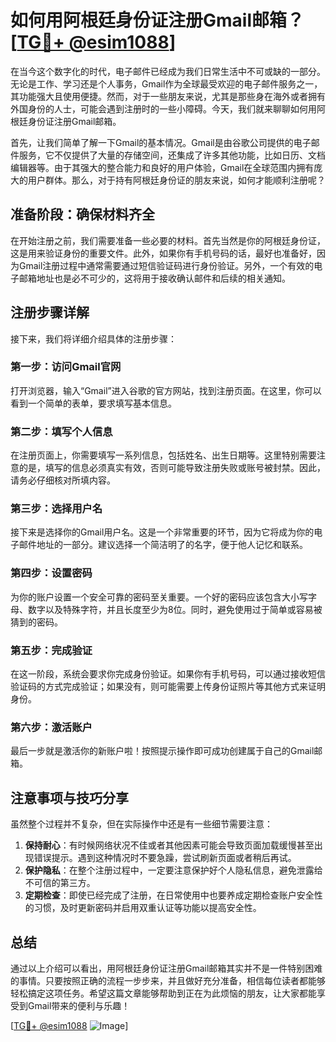 # 如何用阿根廷身份证注册Gmail邮箱？[[TG💪+ @esim1088](https://t.me/s/esim1088)]

在当今这个数字化的时代，电子邮件已经成为我们日常生活中不可或缺的一部分。无论是工作、学习还是个人事务，Gmail作为全球最受欢迎的电子邮件服务之一，其功能强大且使用便捷。然而，对于一些朋友来说，尤其是那些身在海外或者拥有外国身份的人士，可能会遇到注册时的一些小障碍。今天，我们就来聊聊如何用阿根廷身份证注册Gmail邮箱。

首先，让我们简单了解一下Gmail的基本情况。Gmail是由谷歌公司提供的电子邮件服务，它不仅提供了大量的存储空间，还集成了许多其他功能，比如日历、文档编辑器等。由于其强大的整合能力和良好的用户体验，Gmail在全球范围内拥有庞大的用户群体。那么，对于持有阿根廷身份证的朋友来说，如何才能顺利注册呢？

## 准备阶段：确保材料齐全

在开始注册之前，我们需要准备一些必要的材料。首先当然是你的阿根廷身份证，这是用来验证身份的重要文件。此外，如果你有手机号码的话，最好也准备好，因为Gmail注册过程中通常需要通过短信验证码进行身份验证。另外，一个有效的电子邮箱地址也是必不可少的，这将用于接收确认邮件和后续的相关通知。

## 注册步骤详解

接下来，我们将详细介绍具体的注册步骤：

### 第一步：访问Gmail官网

打开浏览器，输入“Gmail”进入谷歌的官方网站，找到注册页面。在这里，你可以看到一个简单的表单，要求填写基本信息。

### 第二步：填写个人信息

在注册页面上，你需要填写一系列信息，包括姓名、出生日期等。这里特别需要注意的是，填写的信息必须真实有效，否则可能导致注册失败或账号被封禁。因此，请务必仔细核对所填内容。

### 第三步：选择用户名

接下来是选择你的Gmail用户名。这是一个非常重要的环节，因为它将成为你的电子邮件地址的一部分。建议选择一个简洁明了的名字，便于他人记忆和联系。

### 第四步：设置密码

为你的账户设置一个安全可靠的密码至关重要。一个好的密码应该包含大小写字母、数字以及特殊字符，并且长度至少为8位。同时，避免使用过于简单或容易被猜到的密码。

### 第五步：完成验证

在这一阶段，系统会要求你完成身份验证。如果你有手机号码，可以通过接收短信验证码的方式完成验证；如果没有，则可能需要上传身份证照片等其他方式来证明身份。

### 第六步：激活账户

最后一步就是激活你的新账户啦！按照提示操作即可成功创建属于自己的Gmail邮箱。

## 注意事项与技巧分享

虽然整个过程并不复杂，但在实际操作中还是有一些细节需要注意：

1. **保持耐心**：有时候网络状况不佳或者其他因素可能会导致页面加载缓慢甚至出现错误提示。遇到这种情况时不要急躁，尝试刷新页面或者稍后再试。
2. **保护隐私**：在整个注册过程中，一定要注意保护好个人隐私信息，避免泄露给不可信的第三方。
3. **定期检查**：即使已经完成了注册，在日常使用中也要养成定期检查账户安全性的习惯，及时更新密码并启用双重认证等功能以提高安全性。

## 总结

通过以上介绍可以看出，用阿根廷身份证注册Gmail邮箱其实并不是一件特别困难的事情。只要按照正确的流程一步步来，并且做好充分准备，相信每位读者都能够轻松搞定这项任务。希望这篇文章能够帮助到正在为此烦恼的朋友，让大家都能享受到Gmail带来的便利与乐趣！

[[TG💪+ @esim1088](https://t.me/s/esim1088) ![Image](https://i.postimg.cc/4NQfJmqS/Snipaste-2025-05-13-00-14-12.png)]